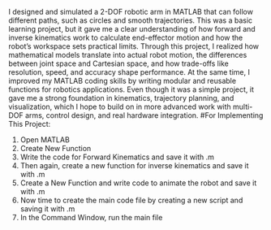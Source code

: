 I designed and simulated a 2-DOF robotic arm in MATLAB that can follow different paths, such as circles and smooth trajectories. This was a basic learning project, but it gave me a clear understanding of how forward and inverse kinematics work to calculate end-effector motion and how the robot’s workspace sets practical limits.
Through this project, I realized how mathematical models translate into actual robot motion, the differences between joint space and Cartesian space, and how trade-offs like resolution, speed, and accuracy shape performance. At the same time, I improved my MATLAB coding skills by writing modular and reusable functions for robotics applications.
Even though it was a simple project, it gave me a strong foundation in kinematics, trajectory planning, and visualization, which I hope to build on in more advanced work with multi-DOF arms, control design, and real hardware integration.
#For Implementing This Project:
1. Open MATLAB
2. Create New Function
3. Write the code for Forward Kinematics and save it with .m
4. Then again, create a new function for inverse kinematics and save it with .m
5. Create a New Function and write code to animate the robot and save it with .m
6. Now time to create the main code file by creating a new script and saving it with .m
7. In the Command Window, run the main file
